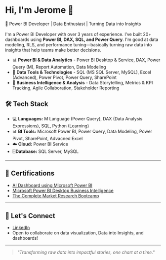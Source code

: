 # Hi, I'm Jerome 👋

🎯 Power BI Developer | Data Enthusiast | Turning Data into Insights<br></br>
I'm a Power BI Developer with over 3 years of experience. I’ve built 20+ dashboards using **Power BI, DAX, SQL, and Power Query**. I'm good at data modeling, RLS, and performance tuning—basically turning raw data into insights that help teams make better decisions.
- 📊 **Power BI & Data Analytics** - Power BI Desktop & Service, DAX, Power Query (M), Report Automation, Data Modeling<span style="margin-right: 5px;"></span>
- 🧰 **Data Tools & Technologies** - SQL (MS SQL Server, MySQL), Excel (Advanced), Power Pivot, Power Query, SharePoint<span style="margin-right: 5px;"></span>
- 🧠 **Business Intelligence & Analysis** - Data Storytelling, Metrics & KPI Tracking, Agile Collaboration, Stakeholder Reporting<span style="margin-right: 5px;"></span>

## 🛠 Tech Stack

- 💻 **Languages:** M Language (Power Query), DAX (Data Analysis Expressions), SQL, Python (Learning)
- 📊 **BI Tools:** Microsoft Power BI, Power Query, Data Modeling, Power Pivot, SharePoint, Advacned Excel
- ☁️ **Cloud:** Power BI Service
- 🗄️**Database:** SQL Server, MySQL

---

## 🧾 Certifications
- [AI Dashboard using Microsoft Power BI](https://verify.skillnation.ai/certificate?certificate_id=67a1adb602aa829da05bd592)
- [Microsoft Power BI Desktop Business Intelligence](https://www.udemy.com/certificate/UC-ebf57f7c-c1b0-4d59-b5d0-21d758eb2743/)
- [The Complete Market Research Bootcamp](https://www.udemy.com/certificate/UC-fe38fa73-3fe4-4029-81be-d5f660741ebd/)

---

## 🔗 Let's Connect
- [LinkedIn](https://www.linkedin.com/in/arokia-jerome-d-25a183173/)  
- Open to collaborate on data visualization, Data into Insights, and dashboards!

---

> *"Transforming raw data into impactful stories, one chart at a time."*
